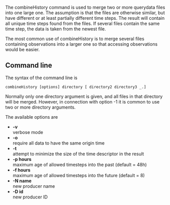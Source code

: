 The combineHistory command is used to merge two or more querydata files into one large one. The assumption is that the files are otherwise similar, but have different or at least partially different time steps. The result will contain all unique time steps found from the files. If several files contain the same time step, the data is taken from the newest file.

The most common use of combineHistory is to merge several files containing observations into a larger one so that accessing observations would be easier.

## Command line

The syntax of the command line is

    combineHistory [options] directory [ directory2 directory3 _.]

Normally only one directory argument is given, and all files in
that directory will be merged. However, in connection with
option -1 it is common to use two or more directory
arguments.

The available options are

* **-v**  
    verbose mode
* **-o**  
    require all data to have the same origin time
* **-t**  
    attempt to minimize the size of the time descriptor in the result
* **-p hours**  
    maximum age of allowed timesteps into the past (default = 48h)
* **-f hours**  
    maximum age of allowed timesteps into the future (default = 8)
* **-N name**  
    new producer name
* **-D id**  
    new producer ID

